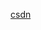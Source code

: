 [csdn](https://blog.csdn.net/qq_40258748/article/details/115604851?ops_request_misc=%257B%2522request%255Fid%2522%253A%2522170239038616800226592284%2522%252C%2522scm%2522%253A%252220140713.130102334..%2522%257D&request_id=170239038616800226592284&biz_id=0&utm_medium=distribute.pc_search_result.none-task-blog-2~all~sobaiduend~default-1-115604851-null-null.142^v96^pc_search_result_base5&utm_term=%E7%94%B5%E8%84%91%E9%85%8D%E7%BD%AE%E4%B8%A4%E4%B8%AAjava%E7%89%88%E6%9C%AC&spm=1018.2226.3001.4187)


